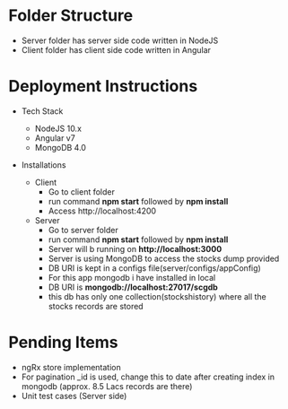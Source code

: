 # Folder Structure

- Server folder has server side code written in NodeJS
- Client folder has client side code written in Angular

# Deployment Instructions

- Tech Stack
  - NodeJS 10.x
  - Angular v7
  - MongoDB 4.0
  
- Installations
    - Client
      - Go to client folder
      - run command **npm start** followed by **npm install**
      - Access http://localhost:4200
    - Server
      - Go to server folder
      - run command **npm start** followed by **npm install**
      - Server will b running on **http://localhost:3000**
      - Server is using MongoDB to access the stocks dump provided
      - DB URI is kept in a configs file(server/configs/appConfig)
      - For this app mongodb i have installed in local
      - DB URI is **mongodb://localhost:27017/scgdb**
      - this db has only one collection(stockshistory) where all the stocks records are stored
  
# Pending Items

- ngRx store implementation
- For pagination _id is used, change this to date after creating index in mongodb (approx. 8.5 Lacs records are there)
- Unit test cases (Server side)
